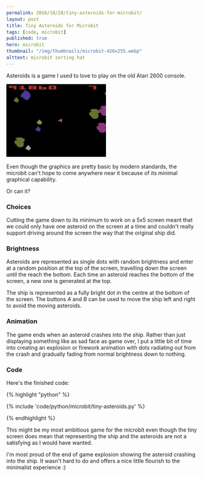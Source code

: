 ```yaml
---
permalink: 2016/10/28/tiny-asteroids-for-microbit/
layout: post
title: Tiny Asteroids for Microbit
tags: [code, microbit]
published: true
hero: microbit
thumbnail: "/img/thumbnails/microbit-420x255.webp"
alttext: microbit sorting hat
---
```


Asteroids is a game I used to love to play on the old Atari 2600 console.

![asteroids](/img/posts/tiny-asteroids-for-microbit/asteroids.webp)

Even though the graphics are pretty basic by modern standards, the microbit can't hope to
come anywhere near it because of its minimal graphical capability.

Or can it?

### Choices

Cutting the game down to its minimum to work on a 5x5 screen meant that we could only
have one asteroid on the screen at a time and couldn't really support driving around the
screen the way that the original ship did.

### Brightness

Asteroids are represented as single dots with random brightness and enter at a random
position at the top of the screen, travelling down the screen until the reach the bottom.
Each time an asteroid reaches the bottom of the screen, a new one is generated at the top.

The ship is represented as a fully bright dot in the centre at the bottom of the screen. The buttons
_A_ and _B_ can be used to move the ship left and right to avoid the moving asteroids.

### Animation

The game ends when an asteroid crashes into the ship. Rather than just displaying something like
as sad face as game over, I put a little bit of time into creating an explosion or firework
animation with dots radiating out from the crash and gradually fading from normal brightness down
to nothing.

### Code

Here's the finished code:

{% highlight "python" %}

{% include 'code/python/microbit/tiny-asteroids.py' %}

{% endhighlight %}

This might be my most ambitious game for the microbit even though the tiny screen does
mean that representing the ship and the asteroids are not a satisfying as I would have
wanted.

I'm most proud of the end of game explosion showing the asteroid crashing into the ship. It wasn't
hard to do and offers a nice little flourish to the minimalist experience :)
